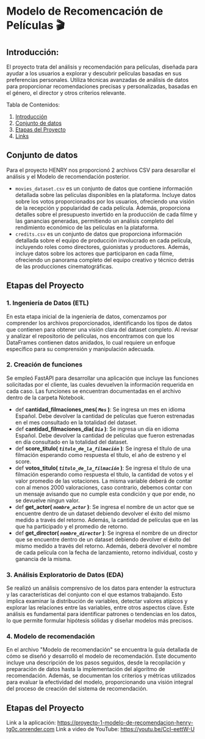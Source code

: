 
<h1> Modelo de Recomencación de Películas 🎬 </h1>

## Introducción:
El proyecto trata del análisis y recomendación para películas, diseñada para ayudar a los usuarios a explorar y descubrir películas 
basadas en sus preferencias personales. Utiliza técnicas avanzadas de análisis de datos para proporcionar recomendaciones precisas y personalizadas, 
basadas en el género, el director y otros criterios relevante.

Tabla de Contenidos: 
1. [Introducción](#introducción)
2. [Conjunto de datos](#conjunto-de-datos)
3. [Etapas del Proyecto](#etapas-del-proyecto)
4. [Links](#Links)

## Conjunto de datos
Para el proyecto HENRY nos proporcionó 2 archivos CSV para desarollar el análisis y el Modelo de recomendación posterior. 
* `movies_dataset.csv` es un conjunto de datos que contiene información detallada sobre las películas disponibles en la plataforma. Incluye datos sobre los votos proporcionados por los usuarios, ofreciendo una visión de la recepción y popularidad de cada película. Además, proporciona detalles sobre el presupuesto invertido en la producción de cada filme y las ganancias generadas, permitiendo un análisis completo del rendimiento económico de las películas en la plataforma.
* `credits.csv` es un conjunto de datos que proporciona información detallada sobre el equipo de producción involucrado en cada película, incluyendo roles como directores, guionistas y productores. Además, incluye datos sobre los actores que participaron en cada filme, ofreciendo un panorama completo del equipo creativo y técnico detrás de las producciones cinematográficas.

## Etapas del Proyecto
### 1. Ingeniería de Datos (ETL)
En esta etapa inicial de la ingeniería de datos, comenzamos por comprender los archivos proporcionados, identificando los tipos de datos que contienen para obtener una visión clara del dataset completo. Al revisar y analizar el repositorio de películas, nos encontramos con que los DataFrames contienen datos anidados, lo cual requiere un enfoque específico para su comprensión y manipulación adecuada.

### 2. Creación de funciones
Se empleó FastAPI para desarrollar una aplicación que incluye las funciones solicitadas por el cliente, las cuales devuelven la información requerida en cada caso. Las funciones se encuentran documentadas en el archivo dentro de la carpeta Notebook.
+ def **cantidad_filmaciones_mes( *`Mes`* )**: Se ingresa un mes en idioma Español. Debe devolver la cantidad de películas que fueron estrenadas en el mes consultado en la totalidad del dataset.
+  def **cantidad_filmaciones_dia( *`Dia`* )**: Se ingresa un día en idioma Español. Debe devolver la cantidad de películas que fueron estrenadas en día consultado en la totalidad del dataset.
+  def **score_titulo( *`titulo_de_la_filmación`* )**: Se ingresa el título de una filmación esperando como respuesta el título, el año de estreno y el score.
+  def **votos_titulo( *`titulo_de_la_filmación`* )**: Se ingresa el título de una filmación esperando como respuesta el título, la cantidad de votos y el valor promedio de las votaciones. La misma variable deberá de contar con al menos 2000 valoraciones, caso contrario, debemos contar con un mensaje avisando que no cumple esta condición y que por ende, no se devuelve ningun valor.
+  def **get_actor( *`nombre_actor`* )**: Se ingresa el nombre de un actor que se encuentre dentro de un dataset debiendo devolver el éxito del mismo medido a través del retorno. Además, la cantidad de películas que en las que ha participado y el promedio de retorno. 
+ def **get_director( *`nombre_director`* )**: Se ingresa el nombre de un director que se encuentre dentro de un dataset debiendo devolver el éxito del mismo medido a través del retorno. Además, deberá devolver el nombre de cada película con la fecha de lanzamiento, retorno individual, costo y ganancia de la misma.

### 3. Análisis Exploratorio de Datos (EDA)
Se realizó un análisis comprensivo de los datos para entender la estructura y las características del conjunto con el que estamos trabajando. Esto implica examinar la distribución de variables, detectar valores atípicos y explorar las relaciones entre las variables, entre otros aspectos clave. Este análisis es fundamental para identificar patrones o tendencias en los datos, lo que permite formular hipótesis sólidas y diseñar modelos más precisos.

### 4. Modelo de recomendación
En el archivo "Modelo de recomendación" se encuentra la guía detallada de cómo se diseñó y desarrolló el modelo de recomendación. Este documento incluye una descripción de los pasos seguidos, desde la recopilación y preparación de datos hasta la implementación del algoritmo de recomendación. Además, se documentan los criterios y métricas utilizados para evaluar la efectividad del modelo, proporcionando una visión integral del proceso de creación del sistema de recomendación.


## Etapas del Proyecto
Link a la aplicación: https://proyecto-1-modelo-de-recomendacion-henry-tg0c.onrender.com
Link a video de YouTube: https://youtu.be/CcI-eettW-U

